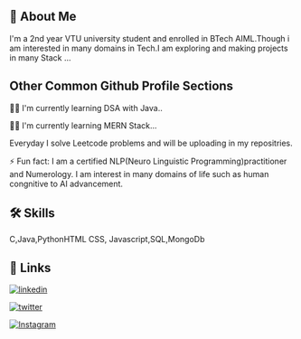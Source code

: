 
## 🚀 About Me
I'm a 2nd year VTU university student and enrolled in BTech AIML.Though i am interested in many domains in Tech.I am exploring and making projects in many Stack ...


## Other Common Github Profile Sections
👩‍💻 I'm currently learning DSA with Java..

👩‍💻 I'm currently learning MERN Stack...

Everyday I solve Leetcode problems and will be uploading in my repositries.

⚡️ Fun fact: I am a certified NLP(Neuro Linguistic Programming)practitioner and Numerology. I am interest in many domains of life such as human congnitive to AI advancement.


    
## 🛠 Skills
C,Java,PythonHTML CSS, Javascript,SQL,MongoDb



## 🔗 Links
[![linkedin](https://img.shields.io/badge/linkedin-0A66C2?style=for-the-badge&logo=linkedin&logoColor=white)](https://www.linkedin.com/in/anup-dangi/)


[![twitter](https://img.shields.io/badge/twitter-1DA1F2?style=for-the-badge&logo=twitter&logoColor=white)](https://x.com/AnupDangi369)

[![Instagram](https://img.shields.io/badge/Instagram-%23E4405F.svg?style=for-the-badge&logo=Instagram&logoColor=white)](https://www.instagram.com/anupdangi11/)

